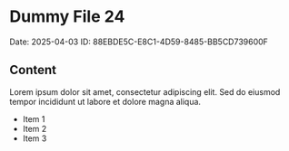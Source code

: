 # Dummy File 24

Date: 2025-04-03
ID: 88EBDE5C-E8C1-4D59-8485-BB5CD739600F

## Content

Lorem ipsum dolor sit amet, consectetur adipiscing elit.
Sed do eiusmod tempor incididunt ut labore et dolore magna aliqua.

* Item 1
* Item 2
* Item 3

